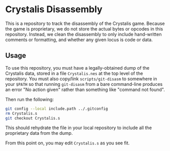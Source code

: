 # Crystalis Disassembly

This is a repository to track the disassembly of the Crystalis game.
Because the game is proprietary, we do not store the actual bytes or
opcodes in this repository.  Instead, we clean the disassembly to only
include hand-written comments or formatting, and whether any given
locus is code or data.

## Usage

To use this repository, you must have a legally-obtained dump of the
Crystalis data, stored in a file `Crystalis.nes` at the top level
of the repository.  You must also copy/link `scripts/git-disasm`
to somewhere in your `$PATH` so that running `git-disasm` from a bare
command-line produces an error "No action given" rather than something
like "command not found".

Then run the following:

```sh
git config --local include.path ../.gitconfig
rm Crystalis.s
git checkout Crystalis.s
```

This should rehydrate the file in your local repository to include
all the proprietary data from the dump.

From this point on, you may edit `Crystalis.s` as you see fit.

